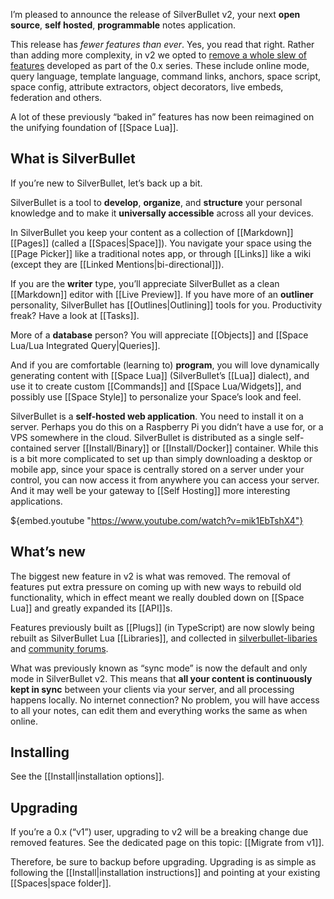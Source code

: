 I’m pleased to announce the release of SilverBullet v2, your next **open source**, **self hosted**, **programmable** notes application.

This release has _fewer features than ever_. Yes, you read that right. Rather than adding more complexity, in v2 we opted to [remove a whole slew of features](https://community.silverbullet.md/t/silverbullet-v2-the-path-forward/2036) developed as part of the 0.x series. These include online mode, query language, template language, command links, anchors, space script, space config, attribute extractors, object decorators, live embeds, federation and others.

A lot of these previously “baked in” features has now been reimagined on the unifying foundation of [[Space Lua]].

## What is SilverBullet
If you’re new to SilverBullet, let’s back up a bit.

SilverBullet is a tool to **develop**, **organize**, and **structure** your personal knowledge and to make it **universally accessible** across all your devices. 

In SilverBullet you keep your content as a collection of [[Markdown]] [[Pages]] (called a [[Spaces|Space]]). You navigate your space using the [[Page Picker]] like a traditional notes app, or through [[Links]] like a wiki (except they are [[Linked Mentions|bi-directional]]). 

If you are the **writer** type, you’ll appreciate SilverBullet as a clean [[Markdown]] editor with [[Live Preview]]. If you have more of an **outliner** personality, SilverBullet has [[Outlines|Outlining]] tools for you. Productivity freak? Have a look at [[Tasks]]. 

More of a **database** person? You will appreciate [[Objects]] and [[Space Lua/Lua Integrated Query|Queries]]. 

And if you are comfortable (learning to) **program**, you will love dynamically generating content with [[Space Lua]] (SilverBullet’s [[Lua]] dialect), and use it to create custom [[Commands]] and [[Space Lua/Widgets]], and possibly use [[Space Style]] to personalize your Space’s look and feel.

SilverBullet is a **self-hosted web application**. You need to install it on a server. Perhaps you do this on a Raspberry Pi you didn’t have a use for, or a VPS somewhere in the cloud. SilverBullet is distributed as a single self-contained server [[Install/Binary]] or [[Install/Docker]] container. While this is a bit more complicated to set up than simply downloading a desktop or mobile app, since your space is centrally stored on a server under your control, you can now access it from anywhere you can access your server. And it may well be your gateway to [[Self Hosting]] more interesting applications.

${embed.youtube "https://www.youtube.com/watch?v=mik1EbTshX4"}
## What’s new
The biggest new feature in v2 is what was removed. The removal of features put extra pressure on coming up with new ways to rebuild old functionality, which in effect meant we really doubled down on [[Space Lua]] and greatly expanded its [[API]]s.

Features previously built as [[Plugs]] (in TypeScript) are now slowly being rebuilt as SilverBullet Lua [[Libraries]], and collected in [silverbullet-libaries](https://github.com/silverbulletmd/silverbullet-libraries) and [community forums](https://community.silverbullet.md/c/tricks-techniques/12).

What was previously known as “sync mode” is now the default and only mode in SilverBullet v2. This means that **all your content is continuously kept in sync** between your clients via your server, and all processing happens locally. No internet connection? No problem, you will have access to all your notes, can edit them and everything works the same as when online.

## Installing
See the [[Install|installation options]].

## Upgrading
If you’re a 0.x (“v1”) user, upgrading to v2 will be a breaking change due removed features. See the dedicated page on this topic: [[Migrate from v1]].

Therefore, be sure to backup before upgrading. Upgrading is as simple as following the [[Install|installation instructions]] and pointing at your existing [[Spaces|space folder]].


